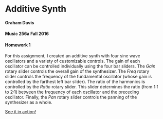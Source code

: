 # Additive Synth
#### Graham Davis
#### Music 256a Fall 2016
#### Homework 1
For this assignment, I created an additive synth with four sine wave oscillators and a variety of customizable controls. The gain of each oscillator can be controlled individually using the four bar sliders. The _Gain_ rotary slider controls the overall gain of the synthesizer. The _Freq_ rotary slider controls the frequency of the fundamental oscillator (whose gain is controlled by the farthest left bar slider). The ratio of the harmonics is controlled by the _Ratio_ rotary slider. This slider determines the ratio (from 1:1 to 2:1) between the frequency of each oscillator and the preceding oscillator. Finally, the _Pan_ rotary slider controls the panning of the synthesizer as a whole.

[See it in action!](https://youtu.be/weE_h7LkxJ8)
